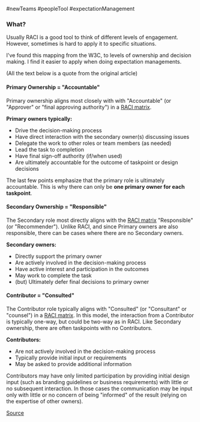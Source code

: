 #newTeams #peopleTool #expectationManagement

### What?
Usually RACI is a good tool to think of different levels of engagement. However, sometimes is hard to apply it to specific situations.

I've found this mapping from the W3C, to levels of ownership and decision making. I find it easier to apply when doing expectation managements.

(All the text below is a quote from the original article)


#### Primary Ownership = "Accountable"

Primary ownership aligns most closely with with "Accountable" (or "Approver" or "final approving authority") in a [RACI matrix](https://en.wikipedia.org/wiki/Responsibility_assignment_matrix).

**Primary owners typically:**

-   Drive the decision-making process
-   Have direct interaction with the secondary owner(s) discussing issues
-   Delegate the work to other roles or team members (as needed)
-   Lead the task to completion
-   Have final sign-off authority (if/when used)
-   Are ultimately accountable for the outcome of taskpoint or design decisions

The last few points emphasize that the primary role is ultimately accountable. This is why there can only be **one primary owner for each taskpoint**.

#### Secondary Ownership = "Responsible"

The Secondary role most directly aligns with the [RACI matrix](https://en.wikipedia.org/wiki/Responsibility_assignment_matrix) "Responsible" (or "Recommender"). Unlike RACI, and since Primary owners are also responsible, there can be cases where there are no Secondary owners.

**Secondary owners:**

-   Directly support the primary owner
-   Are actively involved in the decision-making process
-   Have active interest and participation in the outcomes
-   May work to complete the task
-   (but) Ultimately defer final decisions to primary owner

#### Contributor = "Consulted"

The Contributor role typically aligns with "Consulted" (or "Consultant" or "counsel") in a [RACI matrix](https://en.wikipedia.org/wiki/Responsibility_assignment_matrix). In this model, the interaction from a Contributor is typically one-way, but could be two-way as in RACI. Like Secondary ownership, there are often taskpoints with no Contributors.

**Contributors:**

-   Are not actively involved in the decision-making process
-   Typically provide initial input or requirements
-   May be asked to provide additional information

Contributors may have only limited participation by providing initial design input (such as branding guidelines or business requirements) with little or no subsequent interaction. In those cases the communication may be input only with little or no concern of being "informed" of the result (relying on the expertise of other owners).


[Source](https://www.w3.org/WAI/EO/wiki/Role-Based_Decision_Tree_(old))
